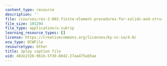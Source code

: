 ```yaml
---
content_type: resource
description: ''
file: /courses/res-2-002-finite-element-procedures-for-solids-and-structures-spring-2010/402e2326961b5f30884227aa475ab5ae_iOilZsS_cnM.vtt
file_size: 101294
file_type: application/x-subrip
learning_resource_types: []
license: https://creativecommons.org/licenses/by-nc-sa/4.0/
ocw_type: OCWFile
resourcetype: Other
title: 3play caption file
uid: 402e2326-961b-5f30-8842-27aa475ab5ae
---
```

